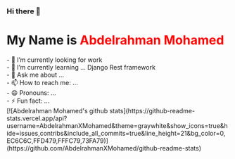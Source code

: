 ### Hi there 👋
<h1>
 My Name is <span id="typed" style="color:red;">Abdelrahman Mohamed</span> 
</h1>
- 🔭 I’m currently looking for work <br>
- 🌱 I’m currently learning ... Django Rest framework <br>
- 💬 Ask me about ... <br>
- 📫 How to reach me: ... <br>
- 😄 Pronouns: ... <br>
- ⚡ Fun fact: ... <br>
[![Abdelrahman Mohamed's github stats](https://github-readme-stats.vercel.app/api?username=AbdelrahmanXMohamed&theme=graywhite&show_icons=true&hide=issues,contribs&include_all_commits=true&line_height=21&bg_color=0,EC6C6C,FFD479,FFFC79,73FA79)](https://github.com/AbdelrahmanXMohamed/github-readme-stats)


<!--
**AbdelrahmanXMohamed/AbdelrahmanXMohamed** is a ✨ _special_ ✨ repository because its `README.md` (this file) appears on your GitHub profile.

Here are some ideas to get you started:
<script src="https://cdn.jsdelivr.net/npm/typed.js@2.0.12"></script>
<script>
    var typed = new Typed('#typed', {
    strings: ['Abdelrahman Mohamed'],
    typeSpeed: 40,
    backSpeed: 0,
  });
  </script>
- 🔭 I’m currently working on ...
- 🌱 I’m currently learning ...
- 👯 I’m looking to collaborate on ...
- 🤔 I’m looking for help with ...
- 💬 Ask me about ...
- 📫 How to reach me: ...
- 😄 Pronouns: ...
- ⚡ Fun fact: ...
-->

